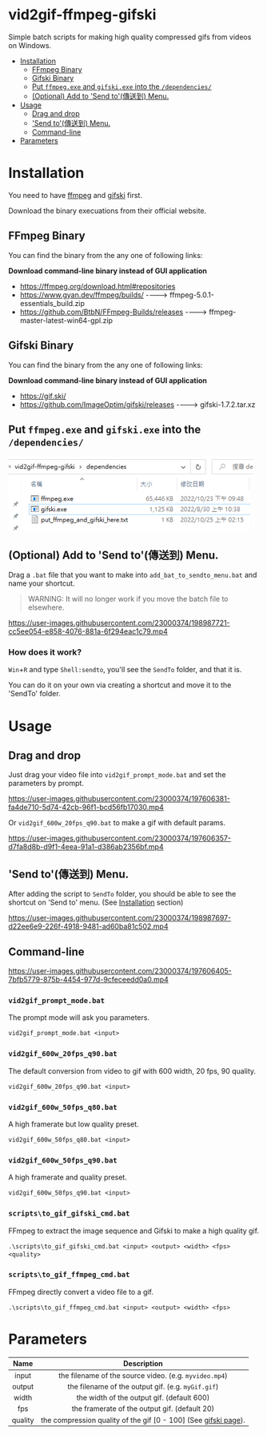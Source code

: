 # vid2gif-ffmpeg-gifski
Simple batch scripts for making high quality compressed gifs from videos on Windows.

- [Installation](#installation)
  - [FFmpeg Binary](#ffmpeg-binary)
  - [Gifski Binary](#gifski-binary)
  - [Put `ffmpeg.exe` and `gifski.exe` into the `/dependencies/`](#put-ffmpegexe-and-gifskiexe-into-the-dependencies)
  - [(Optional) Add to 'Send to'(傳送到) Menu.](#optional-add-to-send-to傳送到-menu)
- [Usage](#usage)
  - [Drag and drop](#drag-and-drop)
  - ['Send to'(傳送到) Menu.](#send-to傳送到-menu)
  - [Command-line](#command-line)
- [Parameters](#parameters)

# Installation

You need to have [ffmpeg](https://ffmpeg.org/download.html#repositories) and [gifski](https://gif.ski/) first.

Download the binary execuations from their official website.

## FFmpeg Binary
You can find the binary from the any one of following links: 

**Download command-line binary instead of GUI application**

* https://ffmpeg.org/download.html#repositories
* https://www.gyan.dev/ffmpeg/builds/ ----> ffmpeg-5.0.1-essentials_build.zip
* https://github.com/BtbN/FFmpeg-Builds/releases ----> ffmpeg-master-latest-win64-gpl.zip

## Gifski Binary
You can find the binary from the any one of following links: 

**Download command-line binary instead of GUI application**
* https://gif.ski/
* https://github.com/ImageOptim/gifski/releases ----> gifski-1.7.2.tar.xz

## Put `ffmpeg.exe` and `gifski.exe` into the `/dependencies/`
![](./~imgs/image1.png)

## (Optional) Add to 'Send to'(傳送到) Menu.
Drag a `.bat` file that you want to make into `add_bat_to_sendto_menu.bat` and name your shortcut.
> WARNING: It will no longer work if you move the batch file to elsewhere.

https://user-images.githubusercontent.com/23000374/198987721-cc5ee054-e858-4076-881a-6f294eac1c79.mp4



### How does it work?
`Win`+`R` and type `Shell:sendto`, you'll see the `SendTo` folder, and that it is.

You can do it on your own via creating a shortcut and move it to the 'SendTo' folder.

# Usage
## Drag and drop
Just drag your video file into `vid2gif_prompt_mode.bat` and set the parameters by prompt.

https://user-images.githubusercontent.com/23000374/197606381-fa4de710-5d74-42cb-96f1-bcd56fb17030.mp4


Or `vid2gif_600w_20fps_q90.bat` to make a gif with default params.

https://user-images.githubusercontent.com/23000374/197606357-d7fa8d8b-d9f1-4eea-91a1-d386ab2356bf.mp4

## 'Send to'(傳送到) Menu.
After adding the script to `SendTo` folder, you should be able to see the shortcut on 'Send to' menu. (See [Installation]() section)


https://user-images.githubusercontent.com/23000374/198987697-d22ee6e9-226f-4918-9481-ad60ba81c502.mp4





## Command-line

https://user-images.githubusercontent.com/23000374/197606405-7bfb5779-875b-4454-977d-9cfeceedd0a0.mp4

### `vid2gif_prompt_mode.bat`
The prompt mode will ask you parameters.
```
vid2gif_prompt_mode.bat <input>
```
### `vid2gif_600w_20fps_q90.bat`
The default conversion from video to gif with 600 width, 20 fps, 90 quality.
```
vid2gif_600w_20fps_q90.bat <input>
```
### `vid2gif_600w_50fps_q80.bat`
A high framerate but low quality preset.
```
vid2gif_600w_50fps_q80.bat <input>
```
### `vid2gif_600w_50fps_q90.bat`
A high framerate and quality preset.
```
vid2gif_600w_50fps_q90.bat <input>
```
### `scripts\to_gif_gifski_cmd.bat`
FFmpeg to extract the image sequence and Gifski to make a high quality gif.
```
.\scripts\to_gif_gifski_cmd.bat <input> <output> <width> <fps> <quality>
```
### `scripts\to_gif_ffmpeg_cmd.bat`
FFmpeg directly convert a video file to a gif.
```
.\scripts\to_gif_ffmpeg_cmd.bat <input> <output> <width> <fps>
```

# Parameters



|  Name   |                                     Description                                     |
| :-----: | :---------------------------------------------------------------------------------: |
|  input  |               the filename  of the source video. (e.g. `myvideo.mp4`)               |
| output  |                 the filename of the output gif. (e.g. `myGif.gif`)                  |
|  width  |                     the width of the output gif.  (default 600)                     |
|   fps   |                    the framerate of the output gif. (default 20)                    |
| quality | the compression quality of the gif [0 - 100] (See [gifski page](https://gif.ski/)). |
